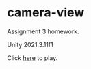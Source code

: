 # camera-view
Assignment 3 homework.

Unity 2021.3.11f1

Click [here](https://by-games.itch.io/seahorse) to play.
